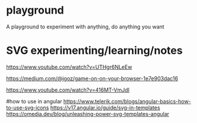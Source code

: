 # playground
A playground to experiment with anything, do anything you want



# SVG experimenting/learning/notes

https://www.youtube.com/watch?v=UTHgr6NLeEw

https://medium.com/@jgoz/game-on-on-your-browser-1e7e903dac16

https://www.youtube.com/watch?v=416MT-VmJdI


#how to use in angular 
https://www.telerik.com/blogs/angular-basics-how-to-use-svg-icons
https://v17.angular.io/guide/svg-in-templates
https://omedia.dev/blog/unleashing-power-svg-templates-angular
